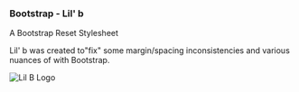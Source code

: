 ### Bootstrap - Lil' b ###
A Bootstrap Reset Stylesheet

Lil' b was created to"fix" some margin/spacing inconsistencies and various nuances of with Bootstrap.


![Lil B Logo](https://raw.githubusercontent.com/ItsJonQ/bootstrap-lil-b/master/lil-b-logo.png)